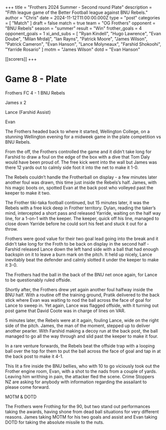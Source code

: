 +++
title = "Frothers 2024 Summer - Second round Plate"
description = "Fifth league game of the Better Football league against BNU Rebels."
author = "Chris"
date = 2024-11-12T11:00:00.000Z
type = "post"
categories = [ "Match" ]
draft = false
match = true
team = "OG Frothers"
opponent = "BNU Rebels"
season = "summer"
result = "Win"
frother_goals = 4
opponent_goals = 1
xi_and_subs = [
  "Ryan Kindell",
  "Hugo Lawrence",
  "Evan Doube",
  "Milan Mrdalj",
  "Ian Rayns",
  "Patrick Moore",
  "James Wilson",
  "Patrick Cameron",
  "Evan Hanson",
  "Lance Molyneaux",
  "Farshid Shokoohi",
  "Yarride Rosario"
]
motm = "James Wilson"
dotd = "Evan Hanson"

[[scorers]]
+++

# Game 8 - Plate

Frothers FC 4 - 1 BNU Rebels

James x 2 

Lance (Farshid Assist)

Evan 




The Frothers headed back to where it started, Wellington College, on a stunning Wellington evening for a midweek game in the plate competition vs BNU Rebels.




From the off, the Frothers controlled the game and it didn’t take long for Farshid to draw a foul on the edge of the box with a dive that Tom Daly would have been proud of. The free kick went into the wall but James was there 12 yards out to calmly side foot it into the net to make it 1-0.




The Rebels couldn’t handle the Frotherball on display - a few minutes later another foul was drawn, this time just inside the Rebels’s half. James, with his magic boots on, spotted Evan at the back post who volleyed past the keeper to make it two.




The Frother tiki-taka football continued, but 15 minutes later, it was the Rebels with a free kick deep in Frother territory. Dylan, reading the taker’s mind, intercepted a short pass and released Yarride, waiting on the half way line, for a 1-on-1 with the keeper. The keeper, quick off his line, managed to close down Yarride before he could sort his feet and stuck it out for a throw. 




Frothers were good value for their two goal lead going into the break and it didn’t take long for the Froth to be back on display in the second half - Farshid released Lance down the left hand side with a ball that had enough backspin on it to leave a burn mark on the pitch. It held up nicely, Lance inevitably beat the defender and calmly slotted it under the keeper to make it 3-0.




The Frothers had the ball in the back of the BNU net once again, for Lance to be questionably ruled offside.




Shortly after, the Frothers drew yet again another foul halfway inside the BNU half. With a routine off the training ground, Pratik delivered to the back stick where Evan was waiting to nod the ball across the face of goal for Lance to sweep in. Yet again, Lance was flagged offside, with it turning out post game that David Coote was in charge of lines on VAR.







5 minutes later, the Rebels were at it again, fouling Lance, wide on the right side of the pitch. James, the man of the moment, stepped up to deliver another pearler. With Farshid making a decoy run at the back post, the ball managed to go all the way through and slid past the keeper to make it four.




In a rare venture forwards, the Rebels beat the offside trap with a looping ball over the top for them to put the ball across the face of goal and tap in at the back post to make it 4-1.




This lit a fire inside the BNU bellies, who with 10 to go viciously took out the Frother engine room, Evan, with a shot to the nads from a couple of yards. Leaving him writhing in pain, the attacker fled the scene. Crime Stoppers NZ are asking for anybody with information regarding the assailant to please come forward.




MOTM & DOTD

The Frothers were Frothing for the 90, but two stand out performances taking the awards, having shone from dead ball situations for very different reasons. James taking MOTM for his two goals and assist and Evan taking DOTD for taking the absolute missile to the nuts.



